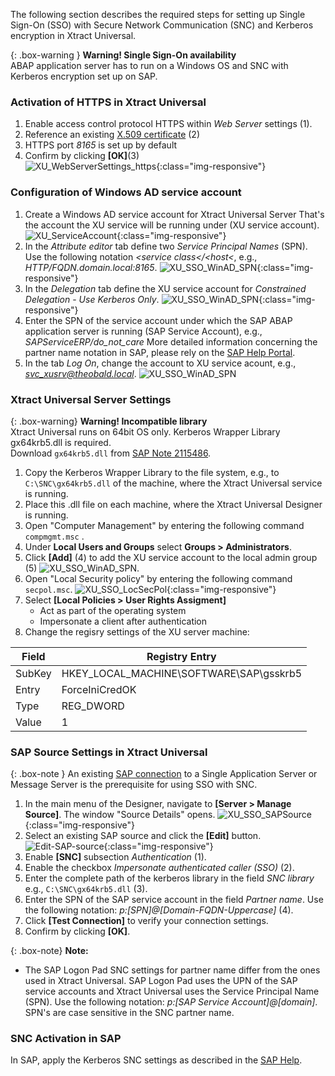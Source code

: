 The following section describes the required steps for setting up Single Sign-On (SSO) with Secure Network Communication (SNC) and Kerberos encryption in Xtract Universal.

{: .box-warning }
**Warning!  Single Sign-On availability** <br> 
ABAP application server has to run on a Windows OS and SNC with Kerberos encryption set up on SAP. <br>

### Activation of HTTPS in Xtract Universal

1. Enable access control protocol HTTPS within *Web Server* settings (1).
2. Reference an existing [X.509 certificate](../../security/install-x.509-Certificate) (2)
3. HTTPS port *8165* is set up by default
4. Confirm by clicking **[OK]**(3)<br>
![XU_WebServerSettings_https](/img/content/XU_Server_Settings_Webserver_HTTPS.png){:class="img-responsive"}

### Configuration of Windows AD service account

1. Create a Windows AD service account for Xtract Universal Server That's the account the XU service will be running under (XU service account).
![XU_ServiceAccount](/img/content/XU-server-service-account.png){:class="img-responsive"}
2. In the *Attribute editor* tab define two *Service Principal Names* (SPN). Use  the following notation *&lt;service class&lt;/&lt;host&lt;*, e.g., *HTTP/FQDN.domain.local:8165*.
![XU_SSO_WinAD_SPN](/img/content/XU_SSO_WinAD_SPN.png){:class="img-responsive"}
3. In the *Delegation* tab define the XU service account for *Constrained Delegation* - *Use Kerberos Only*.
![XU_SSO_WinAD_SPN](/img/content/XU_SSO_WinAD_Delegation.png){:class="img-responsive"}
4. Enter the SPN of the service account under which the SAP ABAP application server is running (SAP Service Account), e.g., *SAPServiceERP/do_not_care*
More detailed information concerning the partner name notation in SAP, please rely on the [SAP Help Portal](https://help.sap.com/viewer/e815bb97839a4d83be6c4fca48ee5777/7.5.9/en-US/440ebb40b9920d1be10000000a114a6b.html).
5. In the tab *Log On*, change the account to XU service acount, e.g., *svc_xusrv@theobald.local*.
![XU_SSO_WinAD_SPN](/img/content/XU_Service_Account.png)

### Xtract Universal Server Settings

{: .box-warning}
**Warning! Incompatible library**  <br>
Xtract Universal runs on 64bit OS only. Kerberos Wrapper Library gx64krb5.dll is required. <br>
Download `gx64krb5.dll` from [SAP Note 2115486](https://launchpad.support.sap.com/#/notes/2115486).

1. Copy the Kerberos Wrapper Library to the file system, e.g., to `C:\SNC\gx64krb5.dll` of the machine, where the Xtract Universal service is running.
2. Place this .dll file on each machine, where the Xtract Universal Designer is running.
2. Open "Computer Management" by entering the following command `compmgmt.msc` .
3. Under **Local Users and Groups** select **Groups > Administrators**.
4. Click **[Add]** (4) to add the XU service account to the local admin group (5)
![XU_SSO_WinAD_SPN](/img/content/admin_groups_xu_service_account.png).
5. Open "Local Security policy" by entering the following command `secpol.msc`. 
![XU_SSO_LocSecPol](/img/content/XU_SSO_LocSecPol.png){:class="img-responsive"}
6. Select **[Local Policies > User Rights Assigment]**
    - Act as part of the operating system 
    - Impersonate a client after authentication
6. Change the regisry settings of the XU server machine:

**Field** | **Registry Entry**
------------ | -------------
SubKey | HKEY_LOCAL_MACHINE\SOFTWARE\SAP\gsskrb5
Entry | ForceIniCredOK
Type | REG_DWORD
Value | 1

### SAP Source Settings in Xtract Universal

{: .box-note }
An existing [SAP connection](../../advanced-techniques/sap-connection) to a Single Application Server or Message Server is the prerequisite for using SSO with SNC.

1. In the main menu of the Designer, navigate to **[Server > Manage Source]**. The window "Source Details" opens.
![XU_SSO_SAPSource](/img/content/XU_SSO_SAP_Source.png){:class="img-responsive"}
2. Select an existing SAP source and click the **[Edit]** button.
![Edit-SAP-source](/img/content/edit_sap_source.png){:class="img-responsive"}
3. Enable **[SNC]** subsection *Authentication* (1).
4. Enable the checkbox *Impersonate authenticated caller (SSO)* (2).
5. Enter the complete path of the kerberos library in the field *SNC library*
e.g., `C:\SNC\gx64krb5.dll` (3).
6. Enter the SPN of the SAP service account in the field *Partner name*. Use the following notation: *p:[SPN]@[Domain-FQDN-Uppercase]* (4). 
7. Click **[Test Connection]** to verify your connection settings.
8. Confirm by clicking **[OK]**.

{: .box-note}
**Note:**  
* The SAP Logon Pad SNC settings for partner name differ from the ones used in Xtract Universal. SAP Logon Pad uses the UPN of the SAP service accounts and Xtract Universal uses the Service Principal Name (SPN). Use the following notation:
*p:[SAP Service Account]@[domain]*. SPN's are case sensitive in the SNC partner name.

### SNC Activation in SAP

In SAP, apply the Kerberos SNC settings as described in the [SAP Help](https://help.sap.com/viewer/e815bb97839a4d83be6c4fca48ee5777/7.5.9/EN-US/440ebf6c9b2b0d1ae10000000a114a6b.html).

